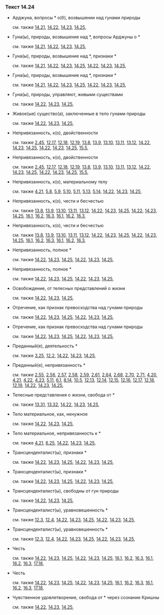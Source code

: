 ### Текст 14.24
	
- Арджуна, вопросы * о(б), возвышении над гунами природы

	см. также  [14.21](../14/1421.md),  [14.22](../14/1422.md),  [14.23](../14/1423.md),  [14.25](../14/1425.md), 
	
- Гуна(ы), природы, возвышение над *, вопросы Арджуны о *

	см. также  [14.21](../14/1421.md),  [14.22](../14/1422.md),  [14.23](../14/1423.md),  [14.25](../14/1425.md), 
	
- Гуна(ы), природы, возвышение над *, признаки *

	см. также  [14.21](../14/1421.md),  [14.22](../14/1422.md),  [14.23](../14/1423.md),  [14.25](../14/1425.md),  [14.22](../14/1422.md),  [14.23](../14/1423.md),  [14.25](../14/1425.md), 
	
- Гуна(ы), природы, возвышение над *, признаки *

	см. также  [14.21](../14/1421.md),  [14.22](../14/1422.md),  [14.23](../14/1423.md),  [14.25](../14/1425.md),  [14.22](../14/1422.md),  [14.23](../14/1423.md),  [14.25](../14/1425.md), 
	
- Гуна(ы), природы, управляют, живыми существами

	см. также  [14.22](../14/1422.md),  [14.23](../14/1423.md),  [14.25](../14/1425.md), 
	
- Живое(ые) существо(а), заключенные в тело гунами природы

	см. также  [14.22](../14/1422.md),  [14.23](../14/1423.md),  [14.25](../14/1425.md), 
	
- Непривязанность, к(о), двойственности

	см. также  [2.45](../02/0245.md),  [12.17](../12/1217.md),  [12.18](../12/1218.md),  [12.19](../12/1219.md),  [13.8](../13/1308.md),  [13.9](../13/1309.md),  [13.10](../13/1310.md),  [13.11](../13/1311.md),  [13.12](../13/1312.md),  [14.22](../14/1422.md),  [14.23](../14/1423.md),  [14.25](../14/1425.md),  [14.22](../14/1422.md),  [14.23](../14/1423.md),  [14.25](../14/1425.md),  [15.5](../15/1505.md), 
	
- Непривязанность, к(о), двойственности

	см. также  [2.45](../02/0245.md),  [12.17](../12/1217.md),  [12.18](../12/1218.md),  [12.19](../12/1219.md),  [13.8](../13/1308.md),  [13.9](../13/1309.md),  [13.10](../13/1310.md),  [13.11](../13/1311.md),  [13.12](../13/1312.md),  [14.22](../14/1422.md),  [14.23](../14/1423.md),  [14.25](../14/1425.md),  [14.22](../14/1422.md),  [14.23](../14/1423.md),  [14.25](../14/1425.md),  [15.5](../15/1505.md), 
	
- Непривязанность, к(о), материальному телу

	см. также  [4.21](../04/0421.md),  [5.8](../05/0508.md),  [5.9](../05/0509.md),  [5.10](../05/0510.md),  [5.11](../05/0511.md),  [5.13](../05/0513.md),  [5.14](../05/0514.md),  [14.22](../14/1422.md),  [14.23](../14/1423.md),  [14.25](../14/1425.md), 
	
- Непривязанность, к(о), чести и бесчестью

	см. также  [13.8](../13/1308.md),  [13.9](../13/1309.md),  [13.10](../13/1310.md),  [13.11](../13/1311.md),  [13.12](../13/1312.md),  [14.22](../14/1422.md),  [14.23](../14/1423.md),  [14.25](../14/1425.md),  [14.22](../14/1422.md),  [14.23](../14/1423.md),  [14.25](../14/1425.md),  [16.1](../16/1601.md),  [16.2](../16/1602.md),  [16.3](../16/1603.md),  [16.1](../16/1601.md),  [16.2](../16/1602.md),  [16.3](../16/1603.md), 
	
- Непривязанность, к(о), чести и бесчестью

	см. также  [13.8](../13/1308.md),  [13.9](../13/1309.md),  [13.10](../13/1310.md),  [13.11](../13/1311.md),  [13.12](../13/1312.md),  [14.22](../14/1422.md),  [14.23](../14/1423.md),  [14.25](../14/1425.md),  [14.22](../14/1422.md),  [14.23](../14/1423.md),  [14.25](../14/1425.md),  [16.1](../16/1601.md),  [16.2](../16/1602.md),  [16.3](../16/1603.md),  [16.1](../16/1601.md),  [16.2](../16/1602.md),  [16.3](../16/1603.md), 
	
- Непривязанность, полное *

	см. также  [14.22](../14/1422.md),  [14.23](../14/1423.md),  [14.25](../14/1425.md),  [14.22](../14/1422.md),  [14.23](../14/1423.md),  [14.25](../14/1425.md), 
	
- Непривязанность, полное *

	см. также  [14.22](../14/1422.md),  [14.23](../14/1423.md),  [14.25](../14/1425.md),  [14.22](../14/1422.md),  [14.23](../14/1423.md),  [14.25](../14/1425.md), 
	
- Освобождение, от телесных представлений о жизни

	см. также  [14.22](../14/1422.md),  [14.23](../14/1423.md),  [14.25](../14/1425.md), 
	
- Отречение, как признак превосходства над гунами природы

	см. также  [14.22](../14/1422.md),  [14.23](../14/1423.md),  [14.25](../14/1425.md),  [14.22](../14/1422.md),  [14.23](../14/1423.md),  [14.25](../14/1425.md), 
	
- Отречение, как признак превосходства над гунами природы

	см. также  [14.22](../14/1422.md),  [14.23](../14/1423.md),  [14.25](../14/1425.md),  [14.22](../14/1422.md),  [14.23](../14/1423.md),  [14.25](../14/1425.md), 
	
- Преданный(е), деятельность *

	см. также  [3.25](../03/0325.md),  [12.2](../12/1202.md),  [14.22](../14/1422.md),  [14.23](../14/1423.md),  [14.25](../14/1425.md), 
	
- Преданный(е), непривязанность *

	см. также  [2.55](../02/0255.md),  [2.56](../02/0256.md),  [2.57](../02/0257.md),  [2.58](../02/0258.md),  [2.59](../02/0259.md),  [2.61](../02/0261.md),  [2.64](../02/0264.md),  [2.68](../02/0268.md),  [2.70](../02/0270.md),  [2.71](../02/0271.md),  [4.20](../04/0420.md),  [4.21](../04/0421.md),  [4.22](../04/0422.md),  [4.23](../04/0423.md),  [5.11](../05/0511.md),  [6.1](../06/0601.md),  [8.14](../08/0814.md),  [10.5](../10/1005.md),  [12.13](../12/1213.md),  [12.14](../12/1214.md),  [12.15](../12/1215.md),  [12.16](../12/1216.md),  [12.17](../12/1217.md),  [12.18](../12/1218.md),  [12.19](../12/1219.md),  [14.22](../14/1422.md),  [14.23](../14/1423.md),  [14.25](../14/1425.md), 
	
- Телесные представления о жизни, свобода от *

	см. также  [13.31](../13/1331.md),  [13.32](../13/1332.md),  [14.22](../14/1422.md),  [14.23](../14/1423.md),  [14.25](../14/1425.md), 
	
- Тело материальное, как, ненужное

	см. также  [14.22](../14/1422.md),  [14.23](../14/1423.md),  [14.25](../14/1425.md), 
	
- Тело материальное, непривязанность к *

	см. также  [4.21](../04/0421.md),  [6.25](../06/0625.md),  [14.22](../14/1422.md),  [14.23](../14/1423.md),  [14.25](../14/1425.md), 
	
- Трансценденталист(ы), признаки *

	см. также  [14.22](../14/1422.md),  [14.23](../14/1423.md),  [14.25](../14/1425.md),  [14.22](../14/1422.md),  [14.23](../14/1423.md),  [14.25](../14/1425.md), 
	
- Трансценденталист(ы), признаки *

	см. также  [14.22](../14/1422.md),  [14.23](../14/1423.md),  [14.25](../14/1425.md),  [14.22](../14/1422.md),  [14.23](../14/1423.md),  [14.25](../14/1425.md), 
	
- Трансценденталист(ы), свободны от гун природы

	см. также  [14.22](../14/1422.md),  [14.23](../14/1423.md),  [14.25](../14/1425.md), 
	
- Трансценденталист(ы), уравновешенность *

	см. также  [12.3](../12/1203.md),  [12.4](../12/1204.md),  [14.22](../14/1422.md),  [14.23](../14/1423.md),  [14.25](../14/1425.md),  [14.22](../14/1422.md),  [14.23](../14/1423.md),  [14.25](../14/1425.md), 
	
- Трансценденталист(ы), уравновешенность *

	см. также  [12.3](../12/1203.md),  [12.4](../12/1204.md),  [14.22](../14/1422.md),  [14.23](../14/1423.md),  [14.25](../14/1425.md),  [14.22](../14/1422.md),  [14.23](../14/1423.md),  [14.25](../14/1425.md), 
	
- Честь

	см. также  [14.22](../14/1422.md),  [14.23](../14/1423.md),  [14.25](../14/1425.md),  [14.22](../14/1422.md),  [14.23](../14/1423.md),  [14.25](../14/1425.md),  [16.1](../16/1601.md),  [16.2](../16/1602.md),  [16.3](../16/1603.md),  [16.1](../16/1601.md),  [16.2](../16/1602.md),  [16.3](../16/1603.md),  [17.18](../17/1718.md), 
	
- Честь

	см. также  [14.22](../14/1422.md),  [14.23](../14/1423.md),  [14.25](../14/1425.md),  [14.22](../14/1422.md),  [14.23](../14/1423.md),  [14.25](../14/1425.md),  [16.1](../16/1601.md),  [16.2](../16/1602.md),  [16.3](../16/1603.md),  [16.1](../16/1601.md),  [16.2](../16/1602.md),  [16.3](../16/1603.md),  [17.18](../17/1718.md), 
	
- Чувственное удовлетворение, свобода от * через сознание Кришны

	см. также  [14.22](../14/1422.md),  [14.23](../14/1423.md),  [14.25](../14/1425.md), 
